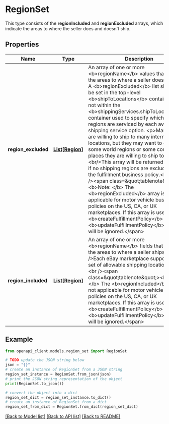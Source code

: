 # RegionSet

This type consists of the <b>regionIncluded</b> and <b>regionExcluded</b> arrays, which indicate the areas to where the seller does and doesn't ship.

## Properties

Name | Type | Description | Notes
------------ | ------------- | ------------- | -------------
**region_excluded** | [**List[Region]**](Region.md) | An array of one or more &lt;b&gt;regionName&lt;/b&gt; values that specify the areas to where a seller does not ship. A &lt;b&gt;regionExcluded&lt;/b&gt; list should only be set in the top-level &lt;b&gt;shipToLocations&lt;/b&gt; container and not within the &lt;b&gt;shippingServices.shipToLocations&lt;/b&gt; container used to specify which shipping regions are serviced by each available shipping service option. &lt;p&gt;Many sellers are willing to ship to many international locations, but they may want to exclude some world regions or some countries as places they are willing to ship to.&lt;br/&gt;&lt;br/&gt;This array will be returned as empty if no shipping regions are excluded with the fulfillment business policy.&lt;br /&gt; &lt;br /&gt;&lt;span class&#x3D;\&quot;tablenote\&quot;&gt;&lt;b&gt;Note: &lt;/b&gt; The &lt;b&gt;regionExcluded&lt;/b&gt; array is not applicable for motor vehicle business policies on the US, CA, or UK marketplaces. If this array is used in a &lt;b&gt;createFulfillmentPolicy&lt;/b&gt; or &lt;b&gt;updateFulfillmentPolicy&lt;/b&gt; request, it will be ignored.&lt;/span&gt; | [optional] 
**region_included** | [**List[Region]**](Region.md) | An array of one or more &lt;b&gt;regionName&lt;/b&gt; fields that specify the areas to where a seller ships. &lt;br /&gt;Each eBay marketplace supports its own set of allowable shipping locations.&lt;br /&gt; &lt;br /&gt;&lt;span class&#x3D;\&quot;tablenote\&quot;&gt;&lt;b&gt;Note: &lt;/b&gt; The &lt;b&gt;regionIncluded&lt;/b&gt; array is not applicable for motor vehicle business policies on the US, CA, or UK marketplaces. If this array is used in a &lt;b&gt;createFulfillmentPolicy&lt;/b&gt; or &lt;b&gt;updateFulfillmentPolicy&lt;/b&gt; request, it will be ignored.&lt;/span&gt; | [optional] 

## Example

```python
from openapi_client.models.region_set import RegionSet

# TODO update the JSON string below
json = "{}"
# create an instance of RegionSet from a JSON string
region_set_instance = RegionSet.from_json(json)
# print the JSON string representation of the object
print(RegionSet.to_json())

# convert the object into a dict
region_set_dict = region_set_instance.to_dict()
# create an instance of RegionSet from a dict
region_set_from_dict = RegionSet.from_dict(region_set_dict)
```
[[Back to Model list]](../README.md#documentation-for-models) [[Back to API list]](../README.md#documentation-for-api-endpoints) [[Back to README]](../README.md)



